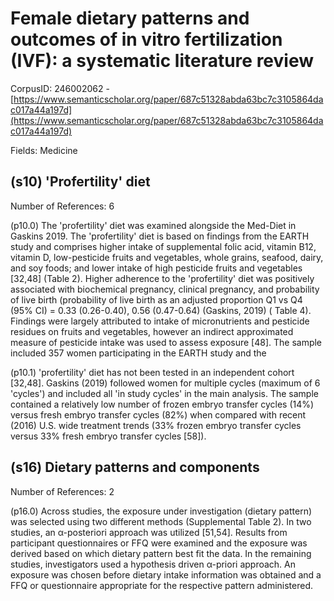 # Female dietary patterns and outcomes of in vitro fertilization (IVF): a systematic literature review

CorpusID: 246002062 - [https://www.semanticscholar.org/paper/687c51328abda63bc7c3105864dac017a44a197d](https://www.semanticscholar.org/paper/687c51328abda63bc7c3105864dac017a44a197d)

Fields: Medicine

## (s10) 'Profertility' diet
Number of References: 6

(p10.0) The 'profertility' diet was examined alongside the Med-Diet in Gaskins 2019. The 'profertility' diet is based on findings from the EARTH study and comprises higher intake of supplemental folic acid, vitamin B12, vitamin D, low-pesticide fruits and vegetables, whole grains, seafood, dairy, and soy foods; and lower intake of high pesticide fruits and vegetables [32,48] (Table 2). Higher adherence to the 'profertility' diet was positively associated with biochemical pregnancy, clinical pregnancy, and probability of live birth (probability of live birth as an adjusted proportion Q1 vs Q4 (95% CI) = 0.33 (0.26-0.40), 0.56 (0.47-0.64) (Gaskins, 2019) ( Table 4). Findings were largely attributed to intake of micronutrients and pesticide residues on fruits and vegetables, however an indirect approximated measure of pesticide intake was used to assess exposure [48]. The sample included 357 women participating in the EARTH study and the 

(p10.1) 'profertility' diet has not been tested in an independent cohort [32,48]. Gaskins (2019) followed women for multiple cycles (maximum of 6 'cycles') and included all 'in study cycles' in the main analysis. The sample contained a relatively low number of frozen embryo transfer cycles (14%) versus fresh embryo transfer cycles (82%) when compared with recent (2016) U.S. wide treatment trends (33% frozen embryo transfer cycles versus 33% fresh embryo transfer cycles [58]).
## (s16) Dietary patterns and components
Number of References: 2

(p16.0) Across studies, the exposure under investigation (dietary pattern) was selected using two different methods (Supplemental Table 2). In two studies, an α-posteriori approach was utilized [51,54]. Results from participant questionnaires or FFQ were examined and the exposure was derived based on which dietary pattern best fit the data. In the remaining studies, investigators used a hypothesis driven α-priori approach. An exposure was chosen before dietary intake information was obtained and a FFQ or questionnaire appropriate for the respective pattern administered.
